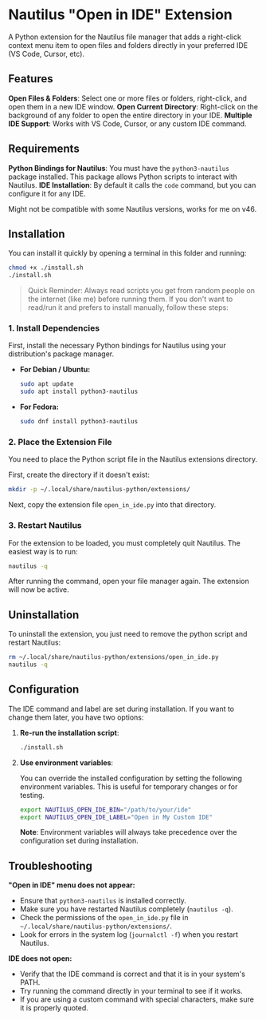 # Nautilus "Open in IDE" Extension

A Python extension for the Nautilus file manager that adds a right-click context menu item to open files and folders directly in your preferred IDE (VS Code, Cursor, etc).

## Features

**Open Files & Folders**: Select one or more files or folders, right-click, and open them in a new IDE window.
**Open Current Directory**: Right-click on the background of any folder to open the entire directory in your IDE.
**Multiple IDE Support**: Works with VS Code, Cursor, or any custom IDE command.

## Requirements

**Python Bindings for Nautilus**: You must have the `python3-nautilus` package installed. This package allows Python scripts to interact with Nautilus.
**IDE Installation**: By default it calls the `code` command, but you can configure it for any IDE.

Might not be compatible with some Nautilus versions, works for me on v46.

## Installation

You can install it quickly by opening a terminal in this folder and running:

```bash
chmod +x ./install.sh
./install.sh
```

> Quick Reminder: Always read scripts you get from random people on the internet (like me) before running them.
> If you don't want to read/run it and prefers to install manually, follow these steps:

### 1. Install Dependencies

First, install the necessary Python bindings for Nautilus using your distribution's package manager.

- **For Debian / Ubuntu:**

  ```bash
  sudo apt update
  sudo apt install python3-nautilus
  ```

- **For Fedora:**

  ```bash
  sudo dnf install python3-nautilus
  ```

### 2. Place the Extension File

You need to place the Python script file in the Nautilus extensions directory.

First, create the directory if it doesn't exist:

```bash
mkdir -p ~/.local/share/nautilus-python/extensions/
```

Next, copy the extension file `open_in_ide.py` into that directory.

### 3. Restart Nautilus

For the extension to be loaded, you must completely quit Nautilus. The easiest way is to run:

```bash
nautilus -q
```

After running the command, open your file manager again. The extension will now be active.

## Uninstallation

To uninstall the extension, you just need to remove the python script and restart Nautilus:

```bash
rm ~/.local/share/nautilus-python/extensions/open_in_ide.py
nautilus -q
```

## Configuration

The IDE command and label are set during installation. If you want to change them later, you have two options:

1.  **Re-run the installation script**:

    ```bash
    ./install.sh
    ```

2.  **Use environment variables**:

    You can override the installed configuration by setting the following environment variables. This is useful for temporary changes or for testing.

    ```bash
    export NAUTILUS_OPEN_IDE_BIN="/path/to/your/ide"
    export NAUTILUS_OPEN_IDE_LABEL="Open in My Custom IDE"
    ```

    **Note**: Environment variables will always take precedence over the configuration set during installation.

## Troubleshooting

**"Open in IDE" menu does not appear:**

- Ensure that `python3-nautilus` is installed correctly.
- Make sure you have restarted Nautilus completely (`nautilus -q`).
- Check the permissions of the `open_in_ide.py` file in `~/.local/share/nautilus-python/extensions/`.
- Look for errors in the system log (`journalctl -f`) when you restart Nautilus.

**IDE does not open:**

- Verify that the IDE command is correct and that it is in your system's PATH.
- Try running the command directly in your terminal to see if it works.
- If you are using a custom command with special characters, make sure it is properly quoted.
